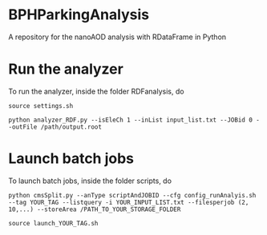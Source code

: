 # BPHParkingAnalysis
A repository for the nanoAOD analysis with RDataFrame in Python

# Run the analyzer
To run the analyzer, inside the folder RDFanalysis, do
```
source settings.sh

python analyzer_RDF.py --isEleCh 1 --inList input_list.txt --JOBid 0 --outFile /path/output.root
```

# Launch batch jobs
To launch batch jobs, inside the folder scripts, do
```
python cmsSplit.py --anType scriptAndJOBID --cfg config_runAnalyis.sh --tag YOUR_TAG --listquery -i YOUR_INPUT_LIST.txt --filesperjob (2, 10,...) --storeArea /PATH_TO_YOUR_STORAGE_FOLDER

source launch_YOUR_TAG.sh
```
